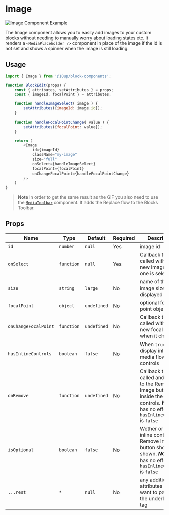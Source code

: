 # Image

![Image Component Example](../../images/image-component.gif)

The Image component allows you to easily add images to your custom blocks without needing to manually worry about loading states etc. It renders a `<MediaPlaceholder />` component in place of the image if the id is not set and shows a spinner when the image is still loading.

## Usage

```js
import { Image } from '@10up/block-components';

function BlockEdit(props) {
    const { attributes, setAttributes } = props;
    const { imageId, focalPoint } = attributes;

    function handleImageSelect( image ) {
        setAttributes({imageId: image.id});
    }

    function handleFocalPointChange( value ) {
        setAttributes({focalPoint: value});
    }

    return (
        <Image
            id={imageId}
            className="my-image"
            size="full"
            onSelect={handleImageSelect}
            focalPoint={focalPoint}
            onChangeFocalPoint={handleFocalPointChange}
        />
    )
}
```

> **Note**
> In order to get the same result as the GIF you also need to use the [`MediaToolbar`](https://github.com/10up/block-components/tree/develop/components/media-toolbar) component. It adds the Replace flow to the Blocks Toolbar.


## Props

| Name       | Type              | Default  | Required |  Description                                                   |
| ---------- | ----------------- | -------- | -------- |-------------------------------------------------------------- |
| `id` | `number`    | `null`   | Yes | image id          |
| `onSelect` | `function` | `null` | Yes | Callback that gets called with the new image when one is selected |
| `size` | `string` | `large` | No | name of the image size to be displayed |
| `focalPoint` | `object` | `undefined` | No | optional focal point object |
| `onChangeFocalPoint` | `function` | `undefined` | No | Callback that gets called with the new focal point when it changes |
| `hasInlineControls` | `boolean` | `false` | No | When `true`, it will display inline media flow controls |
| `onRemove` | `function` | `undefined` | No | Callback that gets called and passed to the Remove Image button inside the inline controls. ***NOTE:*** it has no effect if `hasInlineControls` is `false` |
| `isOptional` | `boolean` | `false` | No | Wether or not the inline controls' Remove Image button should be shown. ***NOTE:*** it has no effect if `hasInlineControls` is `false` |
| `...rest` | `*` | `null` | No | any additional attributes you want to pass to the underlying `img` tag |
